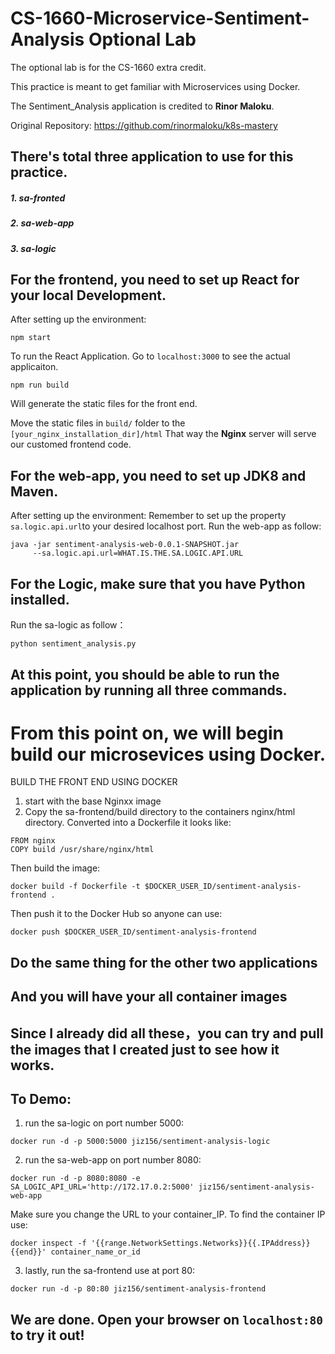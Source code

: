 # CS-1660-Microservice-Sentiment-Analysis Optional Lab

The optional lab is for the CS-1660 extra credit. 

This practice is meant to get familiar with Microservices using Docker. 

The Sentiment_Analysis application is credited to **Rinor Maloku**.

Original Repository: https://github.com/rinormaloku/k8s-mastery

## There's total three application to use for this practice. 

##### 1. sa-fronted
##### 2. sa-web-app
##### 3. sa-logic

## For the frontend, you need to set up React for your local Development.
After setting up the environment:

```
npm start
```

To run the React Application. 
Go to ```localhost:3000``` to see the actual applicaiton. 

```
npm run build
```

Will generate the static files for the front end. 

Move the static files in ```build/``` folder to the ```[your_nginx_installation_dir]/html``` 
That way the **Nginx** server will serve our customed frontend code. 

## For the web-app, you need to set up JDK8 and Maven. 
After setting up the environment:
Remember to set up the property ```sa.logic.api.url```to your desired localhost port. 
Run the web-app as follow:

```
java -jar sentiment-analysis-web-0.0.1-SNAPSHOT.jar 
     --sa.logic.api.url=WHAT.IS.THE.SA.LOGIC.API.URL
```
     
## For the Logic, make sure that you have Python installed. 
Run the sa-logic as follow：

```
python sentiment_analysis.py
```

## At this point, you should be able to run the application by running all three commands. 


# From this point on, we will begin build our microsevices using Docker.

BUILD THE FRONT END USING DOCKER
1. start with the base Nginxx image
2. Copy the sa-frontend/build directory to the containers nginx/html directory.
Converted into a Dockerfile it looks like:

```
FROM nginx
COPY build /usr/share/nginx/html
```

Then build the image:
```
docker build -f Dockerfile -t $DOCKER_USER_ID/sentiment-analysis-frontend .
```

Then push it to the Docker Hub so anyone can use:
```
docker push $DOCKER_USER_ID/sentiment-analysis-frontend
```
 
## Do the same thing for the other two applications 
## And you will have your all container images

## Since I already did all these，you can try and pull the images that I created just to see how it works. 
## To Demo:
1. run the sa-logic on port number 5000:

```
docker run -d -p 5000:5000 jiz156/sentiment-analysis-logic
```
2. run the sa-web-app on port number 8080:

```
docker run -d -p 8080:8080 -e SA_LOGIC_API_URL='http://172.17.0.2:5000' jiz156/sentiment-analysis-web-app
```

Make sure you change the URL to your container_IP.
To find the container IP use: 
```
docker inspect -f '{{range.NetworkSettings.Networks}}{{.IPAddress}}{{end}}' container_name_or_id
```
3. lastly, run the sa-frontend use at port 80:

```
docker run -d -p 80:80 jiz156/sentiment-analysis-frontend
```

## We are done. Open your browser on ```localhost:80``` to try it out!




         
